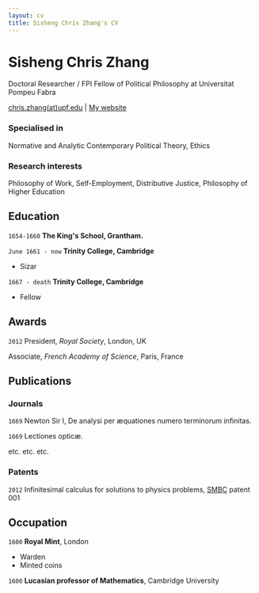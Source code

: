 ```yaml
---
layout: cv
title: Sisheng Chris Zhang's CV
---
```

# Sisheng Chris Zhang
Doctoral Researcher / FPI Fellow of Political Philosophy at Universitat Pompeu Fabra

<div id="webaddress">
<a href="chris.zhangATupf.edug">chris.zhang(at)upf.edu</a>
| <a href="http://czhang.uk">My website</a>
</div>


<!--
## Currently

Standing on the shoulders of giants
-->

### Specialised in

Normative and Analytic Contemporary Political Theory, Ethics

### Research interests

Philosophy of Work, Self-Employment, Distributive Justice, Philosophy of Higher Education

## Education

`1654-1660`
__The King's School, Grantham.__

`June 1661 - now`
__Trinity College, Cambridge__

- Sizar

`1667 - death`
__Trinity College, Cambridge__

- Fellow



## Awards

`2012`
President, *Royal Society*, London, UK

Associate, *French Academy of Science*, Paris, France



## Publications

<!-- A list is also available [online](http://scholar.google.co.uk/citations?user=LTOTl0YAAAAJ) -->

### Journals

`1669`
Newton Sir I, De analysi per æquationes numero terminorum infinitas. 

`1669`
Lectiones opticæ.

etc. etc. etc.

### Patents

`2012`
Infinitesimal calculus for solutions to physics problems, [SMBC](http://www.techdirt.com/articles/20121011/09312820678/if-patents-had-been-around-time-newton.shtml) patent 001


## Occupation

`1600`
__Royal Mint__, London

- Warden
- Minted coins

`1600`
__Lucasian professor of Mathematics__, Cambridge University



<!-- ### Footer

Last updated: May 2013 -->


